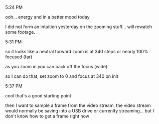 5:24 PM

ooh... energy and in a better mood today

I did not form an intuition yesterday on the zooming stuff... will rewatch some footage.

5:31 PM

so it looks like a neutral forward zoom is at 340 steps or nearly 100% focused (far)

as you zoom in you can back off the focus (wide)

so I can do that, set zoom to 0 and focus at 340 on init

5:37 PM

cool that's a good starting point

then I want to sample a frame from the video stream, the video stream would normally be saving into a USB drive or currenlty streaming... but I don't know how to get a frame right now

